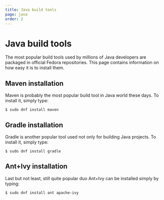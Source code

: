 ```yaml
---
title: Java build tools
page: java
order: 2
---
```


# Java build tools

The most popular build tools used by millions of Java developers are packaged in official Fedora repositories. This page contains information on how easy it is to install them.

## Maven installation

Maven is probably the most popular build tool in Java world these days. To install it, simply type:

```
$ sudo dnf install maven
```

## Gradle installation

Gradle is another popular tool used not only for building Java projects. To install it, simply type:

```
$ sudo dnf install gradle
```

## Ant+Ivy installation

Last but not least, still quite popular duo Ant+Ivy can be installed simply by typing:

```
$ sudo dnf install ant apache-ivy
```

<!-- TODO: once content for Scala programming language is created, mention here that it's also possible to use SBT to build Java projects + link to corresponding Scala section. -->
